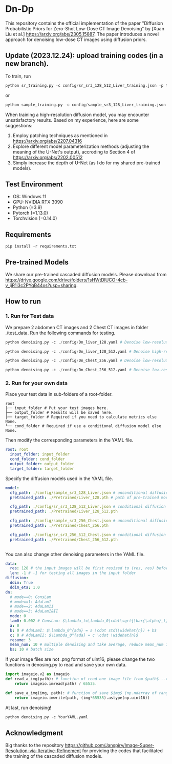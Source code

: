 # Dn-Dp

This repository contains the official implementation of the paper "Diffusion Probabilistic Priors for Zero-Shot Low-Dose CT Image Denoising" by [Xuan Liu et al.] https://arxiv.org/abs/2305.15887. The paper introduces a novel approach for denoising low-dose CT images using diffusion priors.

## Update (2023.12.24): upload training codes (in a new branch).
To train, run
```python
python sr_training.py -c config/sr_sr3_128_512_Liver_training.json -p train # train a super-resolution diffusion model
```
or 
```python
python sample_training.py -c config/sample_sr3_128_Liver_training.json -p train # train a unconditional diffusion model
```
When training a high-resolution diffusion model, you may encounter unsatisfactory results. Based on my experience, here are some suggestions:
1. Employ patching techniques as mentioned in https://arxiv.org/abs/2207.04316 
2. Explore different model parameterization methods (adjusting the meaning of the U-Net's output), accroding to Section 4 of https://arxiv.org/abs/2202.00512
3. Simply increase the depth of U-Net (as I do for my shared pre-trained models).

## Test Environment
- OS: Windows 11
- GPU: NVIDIA RTX 3090
- Python (=3.9)
- Pytorch (=1.13.0)
- Torchvision (=0.14.0)
## Requirements
```
pip install -r requirements.txt
```
## Pre-trained Models
We share our pre-trained cascaded diffusion models. Please download from https://drive.google.com/drive/folders/1sHWtDlUCO-4cb-v_ijR1i3c2PYqB44xs?usp=sharing.

## How to run
### 1. Run for Test data
We prepare 2 abdomen CT images and 2 Chest CT images in folder ./test_data. Run the following commands for testing.

```python
python denoising.py -c ./config/Dn_liver_128.yaml # Denoise low-resolution abdomen CT images 
```
```python
python denoising.py -c ./config/Dn_liver_128_512.yaml # Denoise high-resolution abdomen CT images with denoised low-resolution images as conditions  
```
```python
python denoising.py -c ./config/Dn_Chest_256.yaml # Denoise low-resolution chest CT images 
```
```python
python denoising.py -c ./config/Dn_Chest_256_512.yaml # Denoise low-resolution chest CT images with denoised low-resolution images as conditions  
```
### 2. Run for your own data
Place your test data in sub-folders of a root-folder.
```
root 
├── input_folder # Put your test images here.  
├── output_folder # Results will be saved here.
├── target_folder # Required if you need to calculate metrics else None.
└── cond_folder # Required if use a conditional diffusion model else None.
```
Then modify the corresponding parameters in the YAML file.
``` yaml
root: root
  input_folder: input_folder
  cond_folder: cond_folder
  output_folder: output_folder
  target_folder: target_folder
```
Specify the diffusion models used in the YAML file.
```yaml
model:
  cfg_path: ./config/sample_sr3_128_Liver.json # unconditional diffusion for abdomen CT images of 128x128
  pretrained_path: ./Pretrained/Liver_128.pth # path of pre-trained model

  cfg_path: ./config/sr_sr3_128_512_Liver.json # conditional diffusion for abdomen CT images of 128x128-->512x512
  pretrained_path: ./Pretrained/Liver_128_512.pth

  cfg_path: ./config/sample_sr3_256_Chest.json # unconditional diffusion for chest CT images of 256x256
  pretrained_path: ./Pretrained/Chest_256.pth

  cfg_path: ./config/sr_sr3_256_512_Chest.json # conditional diffusion for chest CT images of 256x256-->512x512
  pretrained_path: ./Pretrained/Chest_256_512.pth
            
```
You can also change other denoising parameters in the YAML file. 
```yaml
data:
  res: 128 # the input images will be first resized to (res, res) befor denoising
  len: -1 # -1 for testing all images in the input folder
diffusion:
  ddim: True
  ddim_eta: 1.0
dn:
  # mode==0: ConsLam
  # mode==1: AdaLamI 
  # mode==2: AdaLamII
  # mode==3: AdaLamI&II
  mode: 0
  lam0: 0.002 # ConsLam: $\lambda_t=\lambda_0\cdot\sqrt{\bar{\alpha}_t}$
  a: 0 
  b: 0 # AdaLamI: $\lambda_0^{ada} = a \cdot std(\widehat{n}) + b$
  c: 0 # AdaLamII: $\Lambda_0^{ada} = c \cdot \widehat{n}$
  resume: 3
  mean_num: 10 # multiple denoising and take average, reduce mean_num if CUDA_OUT_OF_MEMORY
  bs: 10 # batch size
```
If your image files are not .png format of uint16, please change the two functions in denosing.py to read and save your own data.
```python
import imageio.v2 as imageio
def read_a_img(path): # function of read one image file from $path$ --> np.ndarray of range [0.0, 1.0]
    return imageio.imread(path) / 65535. 

def save_a_img(img, path): # function of save $img$ (np.ndarray of range [0.0, 1.0]) to $path$
    return imageio.imwrite(path, (img*65535).astype(np.uint16))
```

At last, run denoising!
```python
python denoising.py -c YourYAML.yaml
```
## Acknowledgment
Big thanks to the repository https://github.com/Janspiry/Image-Super-Resolution-via-Iterative-Refinement for providing the codes that facilitated the training of the cascaded diffusion models.
